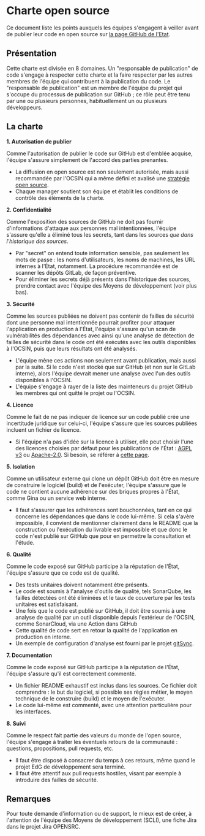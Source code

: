 # Charte open source

Ce document liste les points auxquels les équipes s'engagent à veiller avant
de publier leur code en open source sur
[la page GitHub de l'Etat](https://github.com/republique-et-canton-de-geneve).

## Présentation

Cette charte est divisée en 8 domaines.
Un "responsable de publication" de code s'engage à respecter cette charte 
et la faire respecter par les autres membres de l'équipe qui contribuent
à la publication du code.
Le "responsable de publication" est un membre de l'équipe du projet qui s'occupe
du processus de publication sur GitHub ;
ce rôle peut être tenu par une ou plusieurs personnes, habituellement un
ou plusieurs développeurs.

## La charte

**1. Autorisation de publier**

Comme l'autorisation de publier le code sur GitHub est d'emblée acquise,
l'équipe s'assure simplement de l'accord des parties prenantes.

- La diffusion en open source est non seulement autorisée, mais aussi recommandée
  par l'OCSIN qui a même défini et avalisé une
  [stratégie open source](https://github.com/republique-et-canton-de-geneve/strategie-open-source).
- Chaque manager soutient son équipe et établit les conditions de contrôle des
  éléments de la charte.

**2. Confidentialité**

Comme l'exposition des sources de GitHub ne doit pas fournir d'informations
d'attaque aux personnes mal intentionnées,
l'équipe s'assure qu'elle a éliminé
tous les secrets, tant dans les sources _que dans l'historique des sources_.

- Par "secret" on entend toute information sensible, pas seulement les mots de
  passe : les noms d'utilisateurs, les noms de machines, les URL internes à l'État,
  notamment.
  La procédure recommandée est de scanner les dépôts GitLab, de façon préventive.
- Pour éliminer les secrets déjà présents dans l'historique des sources, prendre
  contact avec l'équipe des Moyens de développement (voir plus bas).

**3. Sécurité**

Comme les sources publiées ne doivent pas contenir de failles de sécurité dont
une personne mal intentionnée pourrait profiter pour attaquer l'application
en production à l'État,
l'équipe s'assure qu'un scan de vulnérabilités des dépendances avec ainsi
qu'une analyse de détection de failles de sécurité dans le code ont été exécutés
avec les outils disponibles à l'OCSIN,
puis que leurs résultats ont été analysés.

- L'équipe mène ces actions non seulement avant publication, mais aussi
  par la suite.
  Si le code n'est stocké que sur GitHub (et non sur le GitLab interne), alors
  l'équipe devrait mener une analyse avec l'un des outils disponibles à l'OCSIN.
- L'équipe s'engage à rayer de la liste des mainteneurs du projet GitHub
  les membres qui ont quitté le projet ou l'OCSIN.

**4. Licence**

Comme le fait de ne pas indiquer de licence sur un code publié crée une incertitude
juridique sur celui-ci, l'équipe s'assure que les sources publiées incluent un
fichier de licence.

- Si l'équipe n'a pas d'idée sur la licence à utiliser, elle peut choisir l'une des
  licences choisies par défaut pour les publications de l'État :
  [AGPL v3](https://spdx.org/licenses/AGPL-3.0-only.html) ou [Apache-2.0](https://spdx.org/licenses/Apache-2.0.html).
  Si besoin, se référer à
  [cette page](https://github.com/republique-et-canton-de-geneve/squelette-github).

**5. Isolation**

Comme un utilisateur externe qui clone un dépôt GitHub doit être en mesure de
construire le logiciel (build) et de l'exécuter,
l'équipe s'assure que le code ne contient aucune adhérence sur des briques propres
à l'État, comme Gina ou un service web interne.

- Il faut s'assurer que les adhérences sont bouchonnées, tant en ce qui concerne
  les dépendances que dans le code lui-même.
  Si cela s'avère impossible, il convient de mentionner clairement dans le README
  que la construction ou l'exécution du livrable est impossible et que donc le
  code n'est publié sur GitHub que pour en permettre la consultation et l'étude.

**6. Qualité**

Comme le code exposé sur GitHub participe à la réputation de l'État,
l'équipe s'assure que ce code est de qualité.
- Des tests unitaires doivent notamment être présents.
- Le code est soumis à l'analyse d'outils de qualité, tels SonarQube,
  les failles détectées ont été éliminées et le taux de couverture par les tests
  unitaires est satisfaisant.
- Une fois que le code est publié sur GitHub, il doit être soumis à une analyse
  de qualité par un outil disponible depuis l'extérieur de l'OCSIN, comme
  SonarCloud, via une Action dans GitHub
- Cette qualité de code sert en retour la qualité de l'application en production
  en interne.
- Un exemple de configuration d'analyse est fourni par le projet
  [gitSync](https://github.com/republique-et-canton-de-geneve/git-sync/blob/master/.github/workflows/maven.yml). 

**7. Documentation**

Comme le code exposé sur GitHub participe à la réputation de l'État,
l'équipe s'assure qu'il est correctement commenté.
- Un fichier README exhaustif est inclus dans les sources. 
  Ce fichier doit comprendre : le but du logiciel, si possible ses règles métier,
  le moyen technique de le construire (build) et le moyen de l'exécuter.
- Le code lui-même est commenté, avec une attention particulière pour les interfaces.


**8. Suivi**

Comme le respect fait partie des valeurs du monde de l'open source,
l'équipe s'engage à traiter les éventuels retours de la communauté :
questions, propositions, pull requests, etc.
- Il faut être disposé à consacrer du temps à ces retours, même quand le projet EdG de développement sera terminé.
- Il faut être attentif aux pull requests hostiles, visant par exemple à
  introduire des failles de sécurité.

## Remarques

Pour toute demande d'information ou de support, le mieux est de créer,
à l'attention de l'équipe des Moyens de développement (SCLI),
une fiche Jira dans le projet Jira OPENSRC.
